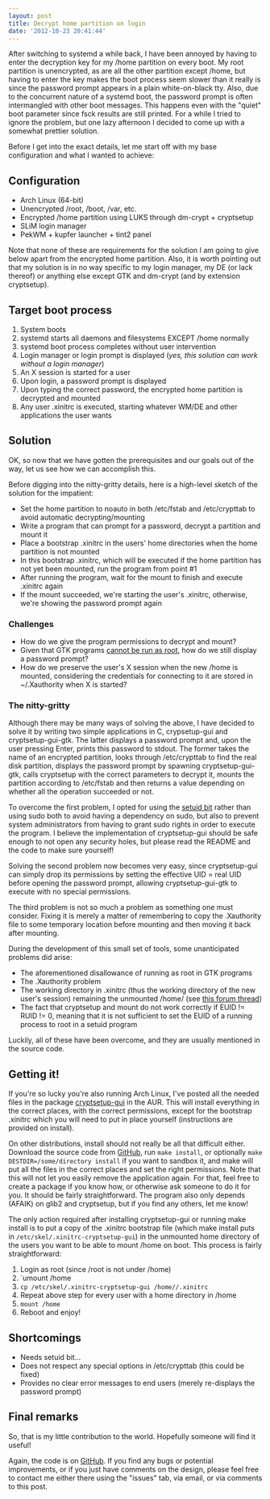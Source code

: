 ```yaml
---
layout: post
title: Decrypt home partition on login
date: '2012-10-23 20:41:44'
---
```


After switching to systemd a while back, I have been annoyed by having to enter the decryption key for my /home partition on every boot. My root partition is unencrypted, as are all the other partition except /home, but having to enter the key makes the boot process seem slower than it really is since the password prompt appears in a plain white-on-black tty. Also, due to the concurrent nature of a systemd boot, the password prompt is often intermangled with other boot messages. This happens even with the "quiet" boot parameter since fsck results are still printed. For a while I tried to ignore the problem, but one lazy afternoon I decided to come up with a somewhat prettier solution.

Before I get into the exact details, let me start off with my base configuration and what I wanted to achieve:

## Configuration

 - Arch Linux (64-bit)
 - Unencrypted /root, /boot, /var, etc.
 - Encrypted /home partition using LUKS through dm-crypt + cryptsetup
 - SLiM login manager
 - PekWM + kupfer launcher + tint2 panel

Note that none of these are requirements for the solution I am going to give below apart from the encrypted home partition. Also, it is worth pointing out that my solution is in no way specific to my login manager, my DE (or lack thereof) or anything else except GTK and dm-crypt (and by extension cryptsetup).

## Target boot process

 1. System boots
 2. systemd starts all daemons and filesystems EXCEPT /home normally
 3. systemd boot process completes without user intervention
 4. Login manager or login prompt is displayed (*yes, this solution can work without a login manager*)
 5. An X session is started for a user
 6. Upon login, a password prompt is displayed
 7. Upon typing the correct password, the encrypted home partition is decrypted and mounted
 8. Any user .xinitrc is executed, starting whatever WM/DE and other applications the user wants

## Solution

OK, so now that we have gotten the prerequisites and our goals out of the way, let us see how we can accomplish this.

Before digging into the nitty-gritty details, here is a high-level sketch of the solution for the impatient:

 - Set the home partition to noauto in both /etc/fstab and /etc/crypttab to avoid automatic decrypting/mounting
 - Write a program that can prompt for a password, decrypt a partition and mount it
 - Place a bootstrap .xinitrc in the users' home directories when the home partition is not mounted
 - In this bootstrap .xinitrc, which will be executed if the home partition has not yet been mounted, run the program from point #1
 - After running the program, wait for the mount to finish and execute .xinitrc again
 - If the mount succeeded, we're starting the user's .xinitrc, otherwise, we're showing the password prompt again

### Challenges

 - How do we give the program permissions to decrypt and mount?
 - Given that GTK programs [cannot be run as root](http://gtk.org/setuid.html), how do we still display a password prompt?
 - How do we preserve the user's X session when the new /home is mounted, considering the credentials for connecting to it are stored in ~/.Xauthority when X is started?

### The nitty-gritty

Although there may be many ways of solving the above, I have decided to solve it by writing two simple applications in C, crypsetup-gui and cryptsetup-gui-gtk. The latter displays a password prompt and, upon the user pressing Enter, prints this password to stdout. The former takes the name of an encrypted partition, looks through /etc/crypttab to find the real disk partition, displays the password prompt by spawning cryptsetup-gui-gtk, calls cryptsetup with the correct parameters to decrypt it, mounts the partition according to /etc/fstab and then returns a value depending on whether all the operation succeeded or not.

To overcome the first problem, I opted for using the [setuid bit](http://en.wikipedia.org/wiki/Setuid#setuid_on_executables) rather than using sudo both to avoid having a dependency on sudo, but also to prevent system administrators from having to grant sudo rights in order to execute the program. I believe the implementation of cryptsetup-gui should be safe enough to not open any security holes, but please read the README and the code to make sure yourself!

Solving the second problem now becomes very easy, since cryptsetup-gui can simply drop its permissions by setting the effective UID = real UID before opening the password prompt, allowing cryptsetup-gui-gtk to execute with no special permissions.

The third problem is not so much a problem as something one must consider. Fixing it is merely a matter of remembering to copy the .Xauthority file to some temporary location before mounting and then moving it back after mounting.

During the development of this small set of tools, some unanticipated problems did arise:

 - The aforementioned disallowance of running as root in GTK programs
 - The .Xauthority problem
 - The working directory in .xinitrc (thus the working directory of the new user's session) remaining the unmounted /home/ (see [this forum thread](https://bbs.archlinux.org/viewtopic.php?pid=1178788))
 - The fact that cryptsetup and mount do not work correctly if EUID != RUID != 0, meaning that it is not sufficient to set the EUID of a running process to root in a setuid program

Luckily, all of these have been overcome, and they are usually mentioned in the source code.

## Getting it!

If you're so lucky you're also running Arch Linux, I've posted all the needed files in the package [cryptsetup-gui](https://aur.archlinux.org/packages.php?ID=63776) in the AUR. This will install everything in the correct places, with the correct permissions, except for the bootstrap .xinitrc which you will need to put in place yourself (instructions are provided on install).

On other distributions, install should not really be all that difficult either. Download the source code from [GitHub](https://github.com/Jonhoo/cryptsetup-gui), run `make install`, or optionally `make DESTDIR=/some/directory install` if you want to sandbox it, and make will put all the files in the correct places and set the right permissions. Note that this will not let you easily remove the application again. For that, feel free to create a package if you know how, or otherwise ask someone to do it for you. It should be fairly straightforward. The program also only depends (AFAIK) on glib2 and cryptsetup, but if you find any others, let me know!

The only action required after installing cryptsetup-gui or running make install is to put a copy of the .xinitrc bootstrap file (which make install puts in `/etc/skel/.xinitrc-cryptsetup-gui`) in the unmounted home directory of the users you want to be able to mount /home on boot. This process is fairly straightforward:

 1. Login as root (since /root is not under /home)
 2. `umount /home
 3. `cp /etc/skel/.xinitrc-cryptsetup-gui /home//.xinitrc`
 4. Repeat above step for every user with a home directory in /home
 5. `mount /home`
 6. Reboot and enjoy!

## Shortcomings

 - Needs setuid bit...
 - Does not respect any special options in /etc/crypttab (this could be fixed)
 - Provides no clear error messages to end users (merely re-displays the password prompt)

## Final remarks

So, that is my little contribution to the world. Hopefully someone will find it useful!

Again, the code is on [GitHub](https://github.com/Jonhoo/cryptsetup-gui). If you find any bugs or potential improvements, or if you just have comments on the design, please feel free to contact me either there using the "issues" tab, via email, or via comments to this post.
